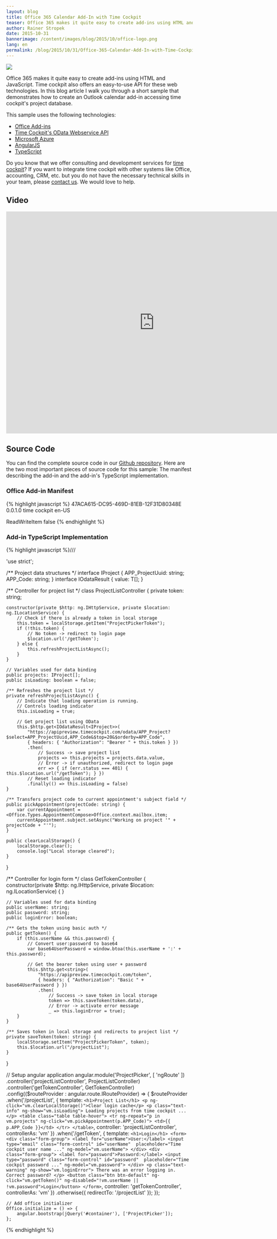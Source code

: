 ```yaml
---
layout: blog
title: Office 365 Calendar Add-In with Time Cockpit
teaser: Office 365 makes it quite easy to create add-ins using HTML and JavaScript. Time cockpit also offers an easy-to-use API for these web technologies. In this blog article I walk you through a short sample that demonstrates how to create an Outlook calendar add-in accessing time cockpit's project database.
author: Rainer Stropek
date: 2015-10-31
bannerimage: /content/images/blog/2015/10/office-logo.png
lang: en
permalink: /blog/2015/10/31/Office-365-Calendar-Add-In-with-Time-Cockpit
---
```


<p>
  <img src="{{site.baseurl}}/content/images/blog/2015/10/office365-addin-timecockpit.png" />
</p><p>Office 365 makes it quite easy to create add-ins using HTML and JavaScript. Time cockpit also offers an easy-to-use API for these web technologies. In this blog article I walk you through a short sample that demonstrates how to create an Outlook calendar add-in accessing time cockpit's project database.</p><p>This sample uses the following technologies:</p><ul>
  <li>
    <a href="https://msdn.microsoft.com/en-us/library/office/jj220060.aspx" target="_blank">Office Add-ins</a>
  </li>
  <li>
    <a href="https://help.timecockpit.com/?topic=html/5d6e34c5-3b08-4fa4-baa0-45eb707b6b78.htm" target="_blank">Time Cockpit's OData Webservice API</a>
  </li>
  <li>
    <a href="https://azure.microsoft.com/" target="_blank">Microsoft Azure</a>
  </li>
  <li>
    <a href="https://angularjs.org/" target="_blank">AngularJS</a>
  </li>
  <li>
    <a href="http://www.typescriptlang.org/" target="_blank">TypeScript</a>
  </li>
</ul><p class="showcase">Do you know that we offer consulting and development services for <a href="http://www.timecockpit.com" target="_blank">time cockpit</a>? If you want to integrate time cockpit with other systems like Office, accounting, CRM, etc. but you do not have the necessary technical skills in your team, please <a href="~/help-support/contact-us" target="_blank">contact us</a>. We would love to help.</p><h2>Video</h2><div class="videoWrapper">
  <iframe width="800" height="600" src="https://www.youtube.com/embed/bSmREYWGJvc?rel=0" frameborder="0" allowfullscreen="allowfullscreen"></iframe>
</div><h2>Source Code</h2><div>You can find the complete source code in our <a href="https://github.com/software-architects/TimeCockpit.Scripts/tree/master/Timecockpit.AngularOutlookPlugin" target="_blank">Github repository</a>. Here are the two most important pieces of source code for this sample: The manifest describing the add-in and the add-in's TypeScript implementation.</div><h3>Office Add-in Manifest</h3><div>
  {% highlight javascript %}<?xml version="1.0" encoding="UTF-8" standalone="yes"?>
  <!-- Read more about Office Add-Ins manifests at https://msdn.microsoft.com/en-us/library/office/dn554255.aspx -->
  <OfficeApp xmlns="http://schemas.microsoft.com/office/appforoffice/1.1" xmlns:xsi="http://www.w3.org/2001/XMLSchema-instance" xsi:type="MailApp">
    <Id>47ACA615-DC95-469D-81EB-12F31D80348E</Id>
    <Version>0.0.1.0</Version>
    <ProviderName>time cockpit</ProviderName>
    <DefaultLocale>en-US</DefaultLocale>
    <DisplayName DefaultValue="Project Picker" />
    <Description DefaultValue="Time Cockpit Project Picker Sample" />
    <SupportUrl DefaultValue="http://www.timecockpit.com" />
    <Hosts>
      <Host Name="Mailbox" />
    </Hosts>
    <Requirements>
      <Sets>
        <Set Name="MailBox" MinVersion="1.1" />
      </Sets>
    </Requirements>
    <FormSettings>
      <Form xsi:type="ItemEdit">
        <DesktopSettings>
          <SourceLocation DefaultValue="https://projectpicker.azurewebsites.net/index.html" />
        </DesktopSettings>
      </Form>
    </FormSettings>
    <Permissions>ReadWriteItem</Permissions>
    <Rule xsi:type="RuleCollection" Mode="Or">
      <Rule xsi:type="ItemIs" ItemType="Appointment" FormType="Edit" />
    </Rule>
    <DisableEntityHighlighting>false</DisableEntityHighlighting>
  </OfficeApp>{% endhighlight %}
</div><h3>Add-in TypeScript Implementation</h3><div>
  {% highlight javascript %}/// <reference path="typings/tsd.d.ts" />

'use strict';

/** Project data structures */
interface IProject {
    APP_ProjectUuid: string;
    APP_Code: string;
}
interface IOdataResult<T> {
    value: T[];
}

/** Controller for project list */
class ProjectListController {
    private token: string;

    constructor(private $http: ng.IHttpService, private $location: ng.ILocationService) {
        // Check if there is already a token in local storage
        this.token = localStorage.getItem("ProjectPickerToken");
        if (!this.token) {
            // No token -> redirect to login page
            $location.url('/getToken');
        } else {
            this.refreshProjectListAsync();
        }
    }

    // Variables used for data binding    
    public projects: IProject[];
    public isLoading: boolean = false;
    
    /** Refreshes the project list */
    private refreshProjectListAsync() {
        // Indicate that loading operation is running.
        // Controls loading indicator
        this.isLoading = true;
        
        // Get project list using OData
        this.$http.get<IOdataResult<IProject>>(
            "https://apipreview.timecockpit.com/odata/APP_Project?$select=APP_ProjectUuid,APP_Code&$top=20&$orderby=APP_Code",
            { headers: { "Authorization": "Bearer " + this.token } })
            .then(
                // Success -> save project list
                projects => this.projects = projects.data.value,
                // Error -> if unauthorized, redirect to login page
                err => { if (err.status === 401) { this.$location.url("/getToken"); } })
            // Reset loading indicator
            .finally(() => this.isLoading = false)
    }
    
    /** Transfers project code to current appointment's subject field */
    public pickAppointment(projectCode: string) {
        var currentAppointment = <Office.Types.AppointmentCompose>Office.context.mailbox.item;
        currentAppointment.subject.setAsync("Working on project '" + projectCode + "'");
    }
    
    public clearLocalStorage() {
        localStorage.clear();
        console.log("Local storage cleared");
    }
}

/** Controller for login form */
class GetTokenController {
    constructor(private $http: ng.IHttpService, private $location: ng.ILocationService) {
    }
    
    // Variables used for data binding    
    public userName: string;
    public password: string;
    public loginError: boolean;
    
    /** Gets the token using basic auth */
    public getToken() {
        if (this.userName && this.password) {
            // Convert user:password to base64
            var base64UserPassword = window.btoa(this.userName + ':' + this.password);
            
            // Get the bearer token using user + password
            this.$http.get<string>(
                "https://apipreview.timecockpit.com/token", 
                { headers: { "Authorization": "Basic " + base64UserPassword } })
                .then(
                    // Success -> save token in local storage
                    token => this.saveToken(token.data), 
                    // Error -> activate error message
                    _ => this.loginError = true);
        }
    }
    
    /** Saves token in local storage and redirects to project list */
    private saveToken(token: string) {
        localStorage.setItem("ProjectPickerToken", token);
        this.$location.url("/projectList");
    }
}

// Setup angular application
angular.module('ProjectPicker', [ 'ngRoute' ])
    .controller('projectListController', ProjectListController)
    .controller('getTokenController', GetTokenController)
    .config(($routeProvider : angular.route.IRouteProvider) => {
        $routeProvider
            .when('/projectList', { 
                template: `
                <h1>Project List</h1>
                <p ng-click="vm.clearLocalStorage()">Clear login cache</p>
                <p class="text-info" ng-show="vm.isLoading">
                    Loading projects from time cockpit ...
                </p>
                <table class="table table-hover">
                    <tr ng-repeat="p in vm.projects"
                        ng-click="vm.pickAppointment(p.APP_Code)">
                        <td>{{ p.APP_Code }}</td>
                    </tr>
                </table>
                `,
                controller: 'projectListController',
                controllerAs: 'vm'
            })
            .when('/getToken', { 
                template: `
                <h1>Login</h1>
                <form>
                    <div class="form-group">
                        <label for="userName">User:</label>
                        <input type="email" class="form-control" id="userName" 
                               placeholder="Time cockpit user name ..."
                               ng-model="vm.userName">
                    </div>
                    <div class="form-group">
                        <label for="password">Password:</label>
                        <input type="password" class="form-control" id="password" 
                               placeholder="Time cockpit password ..."
                               ng-model="vm.password">
                    </div>
                    <p class="text-warning" ng-show="vm.loginError">
                        There was an error logging in. Correct password?
                    </p>
                    <button class="btn btn-default" ng-click="vm.getToken()"
                            ng-disabled="!vm.userName || !vm.password">Login</button>
                </form>
                `,
                controller: 'getTokenController',
                controllerAs: 'vm'
            })
            .otherwise({ redirectTo: '/projectList' });
    });

    // Add office initializer
    Office.initialize = () => {
        angular.bootstrap(jQuery('#container'), ['ProjectPicker']);
    };
{% endhighlight %}
</div>